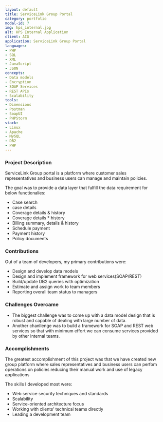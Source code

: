 ```yaml
---
layout: default
title: ServiceLink Group Portal
category: portfolio
modal-id: 7
img: hps_internal.jpg
alt: HPS Internal Application
client: AIG
application: ServiceLink Group Portal
languages:
- PHP
- SQL
- XML
- JavaScript
- JSON
concepts:
- Data models
- Encryption
- SOAP Services
- REST APIs
- Scalability
tools:
- Dimensions
- Postman
- SoapUI
- PHPStorm
stack:
- Linux
- Apache
- MySQL
- DB2
- PHP
---
```


### Project Description

ServiceLink Group portal is a platform where customer sales representatives and business users can manage and maintain policies.

The goal was to provide a data layer that fulfill the data requirement for below functionalies:

* Case search
* case details
* Coverage details & history
* Coverage details * history
* Billing summary, details & history
* Schedule payment
* Payment history
* Policy documents

### Contributions

Out of a team of developers, my primary contributions were:

* Design and develop data models
* Design and implement framework for web services(SOAP/REST)
* Build/update DB2 queries with optimization
* Estimate and assign work to team members
* Reporting overall team status to managers

### Challenges Overcame

 * The biggest challenge was to come up with a data model design that is robust and capable of dealing with large number of data.
 * Another chanllenge was to build a framework for SOAP and REST web services so that with minimum effort we can consume services provided by other internal teams.

### Accomplishments

The greatest accomplishment of this project was that we have created new group platform where sales representatives and business users can perfom operations on policies reducing their manual work and use of legacy applications

The skills I developed most were:

* Web service security techniques and standards
* Scalability
* Service-oriented architecture focus
* Working with clients' technical teams directly
* Leading a development team